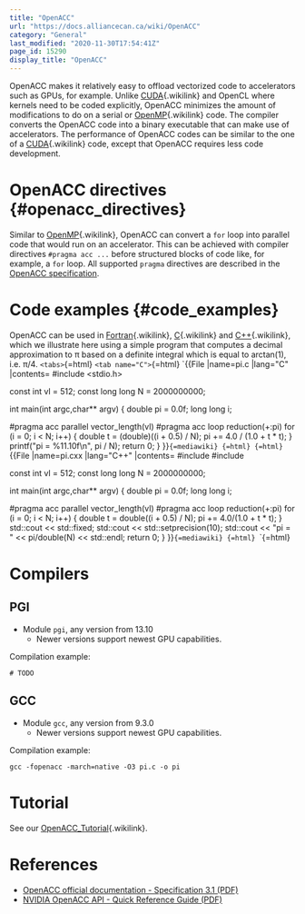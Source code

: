 ```yaml
---
title: "OpenACC"
url: "https://docs.alliancecan.ca/wiki/OpenACC"
category: "General"
last_modified: "2020-11-30T17:54:41Z"
page_id: 15290
display_title: "OpenACC"
---
```


OpenACC makes it relatively easy to offload vectorized code to accelerators such as GPUs, for example. Unlike [CUDA](https://docs.alliancecan.ca/CUDA "CUDA"){.wikilink} and OpenCL where kernels need to be coded explicitly, OpenACC minimizes the amount of modifications to do on a serial or [OpenMP](https://docs.alliancecan.ca/OpenMP "OpenMP"){.wikilink} code. The compiler converts the OpenACC code into a binary executable that can make use of accelerators. The performance of OpenACC codes can be similar to the one of a [CUDA](https://docs.alliancecan.ca/CUDA "CUDA"){.wikilink} code, except that OpenACC requires less code development.

# OpenACC directives {#openacc_directives}

Similar to [OpenMP](https://docs.alliancecan.ca/OpenMP "OpenMP"){.wikilink}, OpenACC can convert a `for` loop into parallel code that would run on an accelerator. This can be achieved with compiler directives `#pragma acc ...` before structured blocks of code like, for example, a `for` loop. All supported `pragma` directives are described in the [OpenACC specification](https://www.openacc.org/specification).

# Code examples {#code_examples}

OpenACC can be used in [Fortran](https://docs.alliancecan.ca/Fortran "Fortran"){.wikilink}, [C](https://docs.alliancecan.ca/C "C"){.wikilink} and [C++](https://docs.alliancecan.ca/C++ "C++"){.wikilink}, which we illustrate here using a simple program that computes a decimal approximation to π based on a definite integral which is equal to arctan(1), i.e. π/4. `<tabs>`{=html} `<tab name="C">`{=html} `{{File
  |name=pi.c
  |lang="C"
  |contents=
#include <stdio.h>

const int vl = 512;
const long long N = 2000000000;

int main(int argc,char** argv) {
  double pi = 0.0f;
  long long i;

  #pragma acc parallel vector_length(vl) 
  #pragma acc loop reduction(+:pi)
  for (i = 0; i < N; i++) {
    double t = (double)((i + 0.5) / N);
    pi += 4.0 / (1.0 + t * t);
  }
  printf("pi = %11.10f\n", pi / N);
  return 0;
}
}}`{=mediawiki} `</tab>`{=html} `<tab name="C++">`{=html} `{{File
  |name=pi.cxx
  |lang="C++"
  |contents=
#include <iostream>
#include <iomanip>

const int vl = 512;
const long long N = 2000000000;

int main(int argc,char** argv) {
  double pi = 0.0f;
  long long i;

  #pragma acc parallel vector_length(vl)
  #pragma acc loop reduction(+:pi)
  for (i = 0; i < N; i++) {
    double t = double((i + 0.5) / N);
    pi += 4.0/(1.0 + t * t);
  }
  std::cout << std::fixed;
  std::cout << std::setprecision(10);
  std::cout << "pi = " << pi/double(N) << std::endl;
  return 0;
}
}}`{=mediawiki} `</tab>`{=html} `</tabs>`{=html}

# Compilers

## PGI

- Module `pgi`, any version from 13.10
  - Newer versions support newest GPU capabilities.

Compilation example:

`# TODO`

## GCC

- Module `gcc`, any version from 9.3.0
  - Newer versions support newest GPU capabilities.

Compilation example:

`gcc -fopenacc -march=native -O3 pi.c -o pi`

# Tutorial

See our [OpenACC_Tutorial](https://docs.alliancecan.ca/OpenACC_Tutorial "OpenACC_Tutorial"){.wikilink}.

# References

- [OpenACC official documentation - Specification 3.1 (PDF)](https://www.openacc.org/sites/default/files/inline-images/Specification/OpenACC-3.1-final.pdf)
- [NVIDIA OpenACC API - Quick Reference Guide (PDF)](https://www.nvidia.com/docs/IO/116711/OpenACC-API.pdf)
